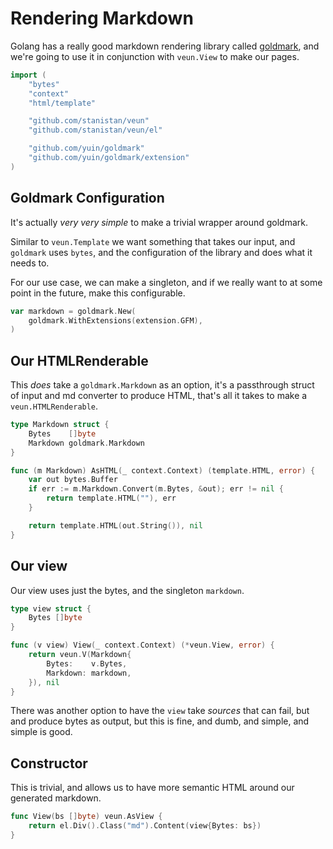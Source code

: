 # Rendering Markdown

Golang has a really good markdown rendering library called
[goldmark][goldmark], and we're going to use it in conjunction
with `veun.View` to make our pages.

```go
import (
	"bytes"
	"context"
	"html/template"

	"github.com/stanistan/veun"
	"github.com/stanistan/veun/el"

	"github.com/yuin/goldmark"
	"github.com/yuin/goldmark/extension"
)
```

## Goldmark Configuration

It's actually _very very simple_ to make a trivial wrapper
around goldmark.

Similar to `veun.Template` we want something that takes our
input, and `goldmark` uses `bytes`, and the configuration
of the library and does what it needs to.

For our use case, we can make a singleton, and if we really
want to at some point in the future, make this configurable.

```go
var markdown = goldmark.New(
	goldmark.WithExtensions(extension.GFM),
)
```

## Our HTMLRenderable

This _does_ take a `goldmark.Markdown` as an option, it's a
passthrough struct of input and md converter to produce HTML,
that's all it takes to make a `veun.HTMLRenderable`.

```go
type Markdown struct {
	Bytes    []byte
	Markdown goldmark.Markdown
}

func (m Markdown) AsHTML(_ context.Context) (template.HTML, error) {
	var out bytes.Buffer
	if err := m.Markdown.Convert(m.Bytes, &out); err != nil {
		return template.HTML(""), err
	}

	return template.HTML(out.String()), nil
}
```

## Our view

Our view uses just the bytes, and the singleton `markdown`.

```go
type view struct {
	Bytes []byte
}

func (v view) View(_ context.Context) (*veun.View, error) {
	return veun.V(Markdown{
		Bytes:    v.Bytes,
		Markdown: markdown,
	}), nil
}
```

There was another option to have the `view` take _sources_
that can fail, but and produce bytes as output, but this
is fine, and dumb, and simple, and simple is good.

## Constructor

This is trivial, and allows us to have more semantic
HTML around our generated markdown.

```go
func View(bs []byte) veun.AsView {
    return el.Div().Class("md").Content(view{Bytes: bs})
}
```


[goldmark]: https://github.com/yuin/goldmark
